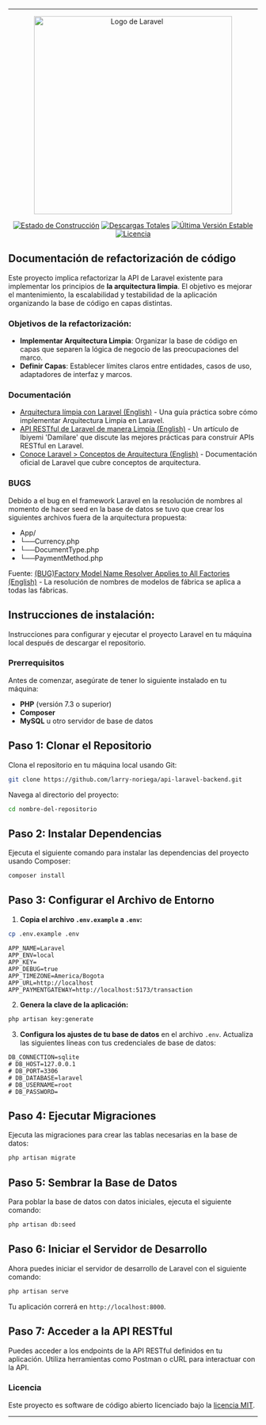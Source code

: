
---

<p align="center"><a href="https://laravel.com" target="_blank"><img src="https://raw.githubusercontent.com/laravel/art/master/logo-lockup/5%20SVG/2%20CMYK/1%20Full%20Color/laravel-logolockup-cmyk-red.svg" width="400" alt="Logo de Laravel"></a></p>

<p align="center">
<a href="https://github.com/laravel/framework/actions"><img src="https://github.com/laravel/framework/workflows/tests/badge.svg" alt="Estado de Construcción"></a>
<a href="https://packagist.org/packages/laravel/framework"><img src="https://img.shields.io/packagist/dt/laravel/framework" alt="Descargas Totales"></a>
<a href="https://packagist.org/packages/laravel/framework"><img src="https://img.shields.io/packagist/v/laravel/framework" alt="Última Versión Estable"></a>
<a href="https://packagist.org/packages/laravel/framework"><img src="https://img.shields.io/packagist/l/laravel/framework" alt="Licencia"></a>
</p>

## Documentación de refactorización de código

Este proyecto implica refactorizar la API de Laravel existente para implementar los principios de **la arquitectura limpia**. El objetivo es mejorar el mantenimiento, la escalabilidad y testabilidad de la aplicación organizando la base de código en capas distintas.

### Objetivos de la refactorización:

- **Implementar Arquitectura Limpia**: Organizar la base de código en capas que separen la lógica de negocio de las preocupaciones del marco.
- **Definir Capas**: Establecer límites claros entre entidades, casos de uso, adaptadores de interfaz y marcos.

### Documentación

- [Arquitectura límpia con Laravel (English)](https://dev.to/bdelespierre/how-to-implement-clean-architecture-with-laravel-2f2i) - Una guía práctica sobre cómo implementar Arquitectura Limpia en Laravel.
- [API RESTful de Laravel de manera Limpia (English)](https://medium.com/@dammywrites/laravel-restful-api-the-clean-way-daca8e4bd950) - Un artículo de Ibiyemi 'Damilare' que discute las mejores prácticas para construir APIs RESTful en Laravel.
- [Conoce Laravel > Conceptos de Arquitectura (English)](https://laravel.com/docs/master/) - Documentación oficial de Laravel que cubre conceptos de arquitectura.

### BUGS

Debido a el bug en el framework Laravel en la resolución de nombres al momento de hacer seed en la base de datos se tuvo que crear los siguientes archivos fuera de la arquitectura propuesta:

  - App/
  - └──Currency.php
  - └──DocumentType.php
  - └──PaymentMethod.php

Fuente: [(BUG)Factory Model Name Resolver Applies to All Factories (English)](https://github.com/laravel/framework/issues/54642) - La resolución de nombres de modelos de fábrica se aplica a todas las fábricas.


## Instrucciones de instalación:

Instrucciones para configurar y ejecutar el proyecto Laravel en tu máquina local después de descargar el repositorio.

### Prerrequisitos

Antes de comenzar, asegúrate de tener lo siguiente instalado en tu máquina:

- **PHP** (versión 7.3 o superior)
- **Composer**
- **MySQL** u otro servidor de base de datos

## Paso 1: Clonar el Repositorio

Clona el repositorio en tu máquina local usando Git:

```bash
git clone https://github.com/larry-noriega/api-laravel-backend.git
```

Navega al directorio del proyecto:

```bash
cd nombre-del-repositorio
```

## Paso 2: Instalar Dependencias

Ejecuta el siguiente comando para instalar las dependencias del proyecto usando Composer:

```bash
composer install
```

## Paso 3: Configurar el Archivo de Entorno

1. **Copia el archivo `.env.example` a `.env`:**

```bash
cp .env.example .env
```

```plaintext
APP_NAME=Laravel
APP_ENV=local
APP_KEY=
APP_DEBUG=true
APP_TIMEZONE=America/Bogota
APP_URL=http://localhost
APP_PAYMENTGATEWAY=http://localhost:5173/transaction
```

2. **Genera la clave de la aplicación:**

```bash
php artisan key:generate
```

3. **Configura los ajustes de tu base de datos** en el archivo `.env`. Actualiza las siguientes líneas con tus credenciales de base de datos:

```plaintext
DB_CONNECTION=sqlite
# DB_HOST=127.0.0.1
# DB_PORT=3306
# DB_DATABASE=laravel
# DB_USERNAME=root
# DB_PASSWORD=
```

## Paso 4: Ejecutar Migraciones

Ejecuta las migraciones para crear las tablas necesarias en la base de datos:

```bash
php artisan migrate
```

## Paso 5: Sembrar la Base de Datos

Para poblar la base de datos con datos iniciales, ejecuta el siguiente comando:

```bash
php artisan db:seed
```

## Paso 6: Iniciar el Servidor de Desarrollo

Ahora puedes iniciar el servidor de desarrollo de Laravel con el siguiente comando:

```bash
php artisan serve
```

Tu aplicación correrá en `http://localhost:8000`.

## Paso 7: Acceder a la API RESTful

Puedes acceder a los endpoints de la API RESTful definidos en tu aplicación. Utiliza herramientas como Postman o cURL para interactuar con la API.


### Licencia

Este proyecto es software de código abierto licenciado bajo la [licencia MIT](https://opensource.org/licenses/MIT).

---